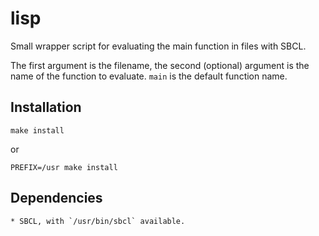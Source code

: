 # lisp

Small wrapper script for evaluating the main function in files with SBCL.

The first argument is the filename, the second (optional) argument is the name of the function to evaluate. `main` is the default function name.

## Installation

    make install

or

    PREFIX=/usr make install

## Dependencies

    * SBCL, with `/usr/bin/sbcl` available.
